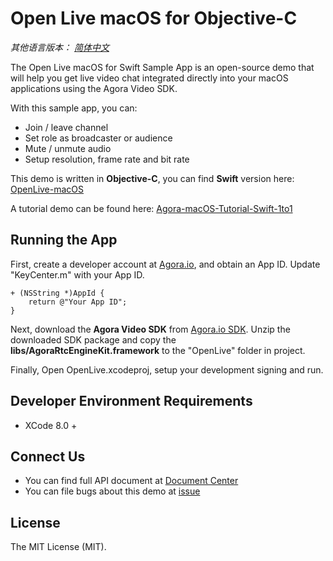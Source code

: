 # Open Live macOS for Objective-C

*其他语言版本： [简体中文](README.zh.md)*

The Open Live macOS for Swift Sample App is an open-source demo that will help you get live video chat integrated directly into your macOS applications using the Agora Video SDK.

With this sample app, you can:

- Join / leave channel
- Set role as broadcaster or audience
- Mute / unmute audio
- Setup resolution, frame rate and bit rate

This demo is written in **Objective-C**, you can find **Swift** version here: [OpenLive-macOS](https://github.com/AgoraIO/Basic-Video-Broadcasting/tree/master/OpenLive-macOS)

A tutorial demo can be found here: [Agora-macOS-Tutorial-Swift-1to1](https://github.com/AgoraIO/Basic-Video-Call/tree/master/One-to-One-Video/Agora-macOS-Tutorial-Swift-1to1)

## Running the App
First, create a developer account at [Agora.io](https://dashboard.agora.io/signin/), and obtain an App ID. Update "KeyCenter.m" with your App ID.

```
+ (NSString *)AppId {
    return @"Your App ID";
}
```

Next, download the **Agora Video SDK** from [Agora.io SDK](https://www.agora.io/en/download/). Unzip the downloaded SDK package and copy the **libs/AgoraRtcEngineKit.framework** to the "OpenLive" folder in project.

Finally, Open OpenLive.xcodeproj, setup your development signing and run.

## Developer Environment Requirements
* XCode 8.0 +

## Connect Us

- You can find full API document at [Document Center](https://docs.agora.io/en/)
- You can file bugs about this demo at [issue](https://github.com/AgoraIO/Basic-Video-Call/issues)

## License

The MIT License (MIT).


